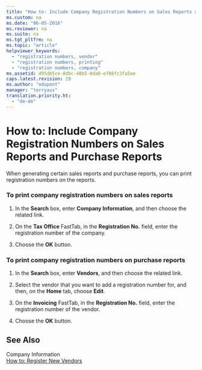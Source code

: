 ```yaml
---
title: "How to: Include Company Registration Numbers on Sales Reports and Purchase Reports"
ms.custom: na
ms.date: "06-05-2016"
ms.reviewer: na
ms.suite: na
ms.tgt_pltfrm: na
ms.topic: "article"
helpviewer_keywords: 
  - "registration numbers, vendor"
  - "registration numbers, printing"
  - "registration numbers, company"
ms.assetid: d95db5ce-0dbc-48b5-8da8-e786fc3fa5ae
caps.latest.revision: 29
ms.author: "edupont"
manager: "terryaus"
translation.priority.ht: 
  - "de-de"
---
```

# How to: Include Company Registration Numbers on Sales Reports and Purchase Reports
When generating certain sales reports and purchase reports, you can print registration numbers on the reports.  
  
### To print company registration numbers on sales reports  
  
1.  In the **Search** box, enter **Company Information**, and then choose the related link.  
  
2.  On the **Tax Office** FastTab, in the **Registration No.** field, enter the registration number of the company.  
  
3.  Choose the **OK** button.  
  
### To print company registration numbers on purchase reports  
  
1.  In the **Search** box, enter **Vendors**, and then choose the related link.  
  
2.  Select the vendor that you want to add a registration number for, and then, on the **Home** tab, choose **Edit**.  
  
3.  On the **Invoicing** FastTab, in the **Registration No.** field, enter the registration number of the vendor.  
  
4.  Choose the **OK** button.  
  
## See Also  
 Company Information   
 [How to: Register New Vendors](../../Purchasing/how-to-register-new-vendors.md)